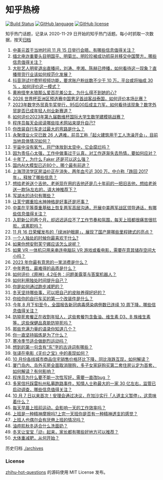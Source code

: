 # 知乎热榜
[![Build Status](https://github.com/ToWeLong/zhihu-hot-questions/workflows/CI/badge.svg)](https://github.com/ToWeLong/zhihu-hot-questions/actions)
[![GitHub language](https://img.shields.io/badge/language-golang-orange.svg)](https://golang.org/)
[![GitHub license](https://img.shields.io/github/license/ToWeLong/zhihu-hot-questions)](https://github.com/ToWeLong/zhihu-hot-questions/blob/main/LICENSE)

知乎热门话题，记录从 2020-11-29 日开始的知乎热门话题。每小时抓取一次数据，按天[归档](./archives)

<!-- BEGIN -->

1. [中美元首于当地时间 11 月 15 日举行会晤，有哪些信息值得关注？](https://www.zhihu.com/question/630264268)
1. [缅北电诈重要头目明国平、明菊兰、明珍珍被成功抓获并移交中国警方，哪些信息值得关注？](https://www.zhihu.com/question/630425466)
1. [大批艺人明星退出直播间，刘涛、李湘、陈赫已停播，如何看待这一现象？直播带货行业该如何规范化发展？](https://www.zhihu.com/question/630388264)
1. [抖音测试付费短视频功能，要求账户粉丝数不少于 10 万，平台或将抽成 30 % ，如何评价这一模式？](https://www.zhihu.com/question/630407912)
1. [黄袍怪奎木狼那么爱百花羞公主，为什么得不到她的心?](https://www.zhihu.com/question/425238655)
1. [2026 世界杯亚洲区预选赛中国男足首战客战泰国，如何评价本场比赛？](https://www.zhihu.com/question/630408683)
1. [2023年数字外贸真牛奖举行，95后00后成主力军，如何看待该现象？数字外贸是否已成年轻人创业新赛道？](https://www.zhihu.com/question/630423145)
1. [如何评价2023年第九届数维杯国际大学生数学建模挑战赛？](https://www.zhihu.com/question/630139353)
1. [程序员每天会阅读哪些技术网站来提升自己?](https://www.zhihu.com/question/629894384)
1. [你改装自行车走过最大的弯路是什么？](https://www.zhihu.com/question/630163184)
1. [永聚煤业火灾已致 26 人遇难，前员工称「起火建筑用于工人洗澡开会」，目前当地具体情况如何？](https://www.zhihu.com/question/630416322)
1. [宇宙中没有氧气，将尸体放到太空中，它会腐烂吗？](https://www.zhihu.com/question/627364448)
1. [因为责任心太强，工作中做事过于认真，对工作逐渐失去热情，要如何应对？](https://www.zhihu.com/question/630020723)
1. [十年了，为什么 Faker 还是可以这么强？](https://www.zhihu.com/question/629944181)
1. [国内AI大模型已近80个，哪个最有前途？](https://www.zhihu.com/question/608763410)
1. [上海顶流学区房溢价正在消失，两年血亏近 300 万，中介称「跌回 2017 年」，释放了哪些信息？](https://www.zhihu.com/question/630383035)
1. [想给老爸送个吉他，老爸现在用的吉他还是几十年前的一把旧吉他，想给老爸送一款5k左右的，请大神推荐下？](https://www.zhihu.com/question/629706289)
1. [写湖水的诗句有哪些？](https://www.zhihu.com/question/630411264)
1. [让芙宁娜重拾水神神格是好事还是坏事？](https://www.zhihu.com/question/630272289)
1. [中美在平等尊重基础上恢复两军高层沟通，开展中美两军战区领导通话，有哪些信息值得关注？](https://www.zhihu.com/question/630385390)
1. [入职新公司两个月，却迟迟适应不了工作节奏和氛围，每天上班都很痛苦很抗拒，该离职吗？](https://www.zhihu.com/question/630020811)
1. [11 月 16 日荣耀发布的「绿洲护眼屏」，展现了国产屏哪些里程碑式的亮点？](https://www.zhihu.com/question/630417157)
1. [一个人独处的时候你最喜欢干什么?](https://www.zhihu.com/question/623609279)
1. [如果你想安慰芙宁娜应该怎么说呢？](https://www.zhihu.com/question/630275613)
1. [如果 VR 一体机只用来串连电脑玩 VR 游戏或看电影，需要在意其储存空间大小吗？](https://www.zhihu.com/question/628631286)
1. [2023 年你最有意思的一笔消费是什么？](https://www.zhihu.com/question/630279369)
1. [中年男性，最难得的品质是什么？](https://www.zhihu.com/question/630375970)
1. [如何评价《原神》4.2任务：问题美露莘与答案机器人？](https://www.zhihu.com/question/629634190)
1. [如何利用独处时间提升自己？](https://www.zhihu.com/question/630382761)
1. [你是如何通过跑步减肥的？](https://www.zhihu.com/question/630163622)
1. [冬天坚持哪些事，可以把自己的皮肤养得好好的？](https://www.zhihu.com/question/630033088)
1. [你给你的自行车买的第一个改装件是什么？](https://www.zhihu.com/question/630059766)
1. [今年 8 月下旬至今，全国报告新冠病毒感染病例数已连续 10 周下降，哪些信息值得关注？](https://www.zhihu.com/question/630018205)
1. [防猝死套餐正在收割年轻人，这些套餐包含鱼油、维生素 D3、B 族维生素等，这些保健品真能防猝死吗？](https://www.zhihu.com/question/630387629)
1. [那些充满力量的语录你知道几个？](https://www.zhihu.com/question/630351847)
1. [你一直坚持锻炼是为了什么？](https://www.zhihu.com/question/622541083)
1. [寒冷季节适合做剧烈运动吗？](https://www.zhihu.com/question/630059659)
1. [想到的第一句含有“东”字的古诗词有哪些？](https://www.zhihu.com/question/626476826)
1. [张译在电影《无价之宝》中的表现如何？](https://www.zhihu.com/question/629565367)
1. [10 月份各线城市商品住宅销售价格环比下降，同比涨跌互现，如何解读？](https://www.zhihu.com/question/630389700)
1. [厦门岛内、岛外买房全面取消限购，多子女家庭购买第二套住房认定为首套，如何解读？有何影响？](https://www.zhihu.com/question/630317984)
1. [程序员为什么要不能一次性写好，需要一直改bug ？](https://www.zhihu.com/question/629534956)
1. [多家信托踩雷杭州私募跑路事件，知情人士称最大的一家 30 亿左右，监管已启动调查，哪些信息值得关注？](https://www.zhihu.com/question/630391920)
1. [10 月 7 日以来首次！安理会通过决议，在加沙实行「人道主义暂停」，这意味着什么？](https://www.zhihu.com/question/630383868)
1. [每天早晨上班前运动，会影响一天的工作效率吗？](https://www.zhihu.com/question/630163170)
1. [上班是一种精神摩擦吗?上完一天班你是否有一种精神透支的感觉？](https://www.zhihu.com/question/630274405)
1. [上班人也偶尔会有厌倦上班的情况吗？](https://www.zhihu.com/question/630283173)
1. [油痘肌秋冬适合什么洗面奶？](https://www.zhihu.com/question/626988216)
1. [冬天让宝宝「动」起来，家长都有哪些好地方可以推荐？](https://www.zhihu.com/question/493904727)
1. [大体重减肥，从何开始？](https://www.zhihu.com/question/630059701)

<!-- END -->

历史归档 [./archives](./archives)


### License
[zhihu-hot-questions](https://github.com/towelong/zhihu-hot-questions) 的源码使用 MIT License 发布。